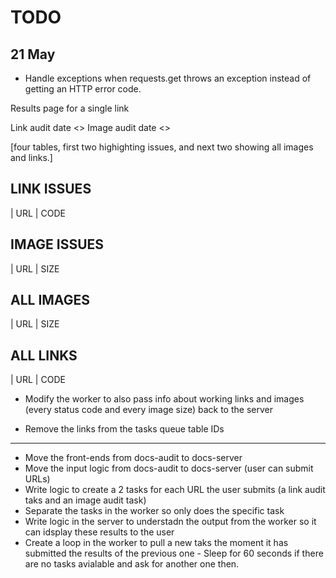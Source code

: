 


# TODO

## 21 May

* Handle exceptions when requests.get throws an exception instead of getting an HTTP error code.



Results page for a single link

Link audit date <> 
Image audit date <>

[four tables, first two highighting issues, and next two showing all images and links.]

LINK ISSUES 
-----------
| URL | CODE 

IMAGE ISSUES
------------
| URL | SIZE

ALL IMAGES
-----------
| URL | SIZE

ALL LINKS
------------
| URL | CODE 

* Modify the worker to also pass info about working links and images (every status code and every image size) back to the server

* Remove the links from the tasks queue table IDs





---

* Move the front-ends from docs-audit to docs-server
* Move the input logic from docs-audit to docs-server (user can submit URLs)
* Write logic to create a 2 tasks for each URL the user submits (a link audit taks and an image audit task)
* Separate the tasks in the worker so only does the specific task
* Write logic in the server to understadn the output from the worker so it can idsplay these results to the user
* Create a loop in the worker to pull a new taks the moment it has submitted the results of the previous one - Sleep for 60 seconds if there are no tasks avialable and ask for another one then.


